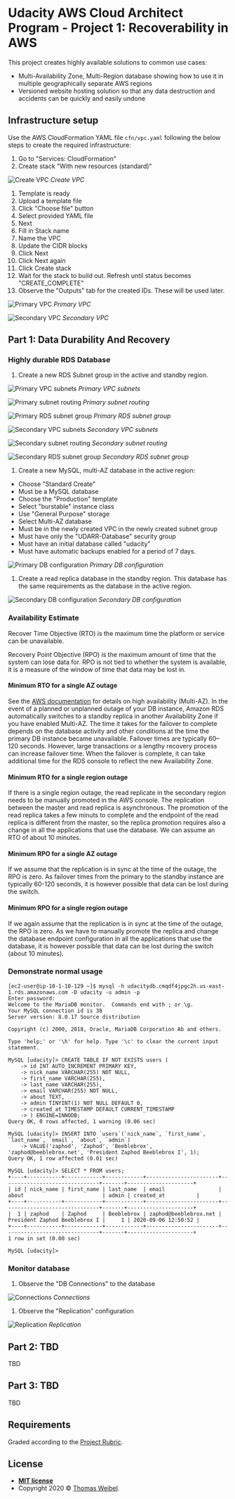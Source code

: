 # Udacity AWS Cloud Architect Program - Project 1: Recoverability in AWS

This project creates highly available solutions to common use cases:

- Multi-Availability Zone, Multi-Region database showing how to use it in multiple geographically separate AWS regions
- Versioned website hosting solution so that any data destruction and accidents can be quickly and easily undone

## Infrastructure setup

Use the AWS CloudFormation YAML file `cfn/vpc.yaml` following the below steps to create the required infrastructure:

1. Go to "Services: CloudFormation"
2. Create stack "With new resources (standard)"

![Create VPC](screenshots/cloudformationCreate.png) _Create VPC_

1. Template is ready
2. Upload a template file
3. Click "Choose file" button
4. Select provided YAML file
5. Next
6. Fill in Stack name
7. Name the VPC
8. Update the CIDR blocks
9. Click Next
10. Click Next again
11. Click Create stack
12. Wait for the stack to build out. Refresh until status becomes "CREATE_COMPLETE"
13. Observe the "Outputs" tab for the created IDs. These will be used later.

![Primary VPC](screenshots/primary_Vpc.png) _Primary VPC_

![Secondary VPC](screenshots/secondary_Vpc.png) _Secondary VPC_

## Part 1: Data Durability And Recovery

### Highly durable RDS Database

1. Create a new RDS Subnet group in the active and standby region.

![Primary VPC subnets](screenshots/primaryVPC_subnets.png) _Primary VPC subnets_

![Primary subnet routing](screenshots/primary_subnet_routing_.png) _Primary subnet routing_

![Primary RDS subnet group](screenshots/primaryDB_subnetgroup.png) _Primary RDS subnet group_

![Secondary VPC subnets](screenshots/secondaryVPC_subnets.png) _Secondary VPC subnets_

![Secondary subnet routing](screenshots/secondary_subnet_routing_.png) _Secondary subnet routing_

![Secondary RDS subnet group](screenshots/secondaryDB_subnetgroup.png) _Secondary RDS subnet group_

1. Create a new MySQL, multi-AZ database in the active region:

  - Choose "Standard Create"
  - Must be a MySQL database
  - Choose the "Production" template
  - Select "burstable" instance class
  - Use "General Purpose" storage
  - Select Multi-AZ database
  - Must be in the newly created VPC in the newly created subnet group
  - Must have only the "UDARR-Database" security group
  - Must have an initial database called "udacity"
  - Must have automatic backups enabled for a period of 7 days.

![Primary DB configuration](screenshots/primaryDB_config.png) _Primary DB configuration_

1. Create a read replica database in the standby region. This database has the same requirements as the database in the active region.

![Secondary DB configuration](screenshots/secondaryDB_config.png) _Secondary DB configuration_

### Availability Estimate

Recover Time Objective (RTO) is the maximum time the platform or service can be unavailable.

Recovery Point Objective (RPO) is the maximum amount of time that the system can lose data for. RPO is not tied to whether the system is available, it is a measure of the window of time that data may be lost in.

#### Minimum RTO for a single AZ outage

See the [AWS documentation](https://docs.aws.amazon.com/AmazonRDS/latest/UserGuide/Concepts.MultiAZ.html) for details on high availability (Multi-AZ). In the event of a planned or unplanned outage of your DB instance, Amazon RDS automatically switches to a standby replica in another Availability Zone if you have enabled Multi-AZ. The time it takes for the failover to complete depends on the database activity and other conditions at the time the primary DB instance became unavailable. Failover times are typically 60–120 seconds. However, large transactions or a lengthy recovery process can increase failover time. When the failover is complete, it can take additional time for the RDS console to reflect the new Availability Zone.

#### Minimum RTO for a single region outage

If there is a single region outage, the read replicate in the secondary region needs to be manually promoted in the AWS console. The replication between the master and read replica is asynchronous. The promotion of the read replica takes a few minuts to complete and the endpoint of the read replica is different from the master, so the replica promotion requires also a change in all the applications that use the database. We can assume an RTO of about 10 minutes.

#### Minimum RPO for a single AZ outage

If we assume that the replication is in sync at the time of the outage, the RPO is zero. As failover times from the primary to the standby instance are typically 60-120 seconds, it is however possible that data can be lost during the switch.

#### Minimum RPO for a single region outage

If we again assume that the replication is in sync at the time of the outage, the RPO is zero. As we have to manually promote the replica and change the database endpoint configuration in all the applications that use the database, it is however possible that data can be lost during the switch (about 10 minutes).

### Demonstrate normal usage

```
[ec2-user@ip-10-1-10-129 ~]$ mysql -h udacitydb.cmqdf4jpgc2h.us-east-1.rds.amazonaws.com -D udacity -u admin -p
Enter password: 
Welcome to the MariaDB monitor.  Commands end with ; or \g.
Your MySQL connection id is 38
Server version: 8.0.17 Source distribution

Copyright (c) 2000, 2018, Oracle, MariaDB Corporation Ab and others.

Type 'help;' or '\h' for help. Type '\c' to clear the current input statement.

MySQL [udacity]> CREATE TABLE IF NOT EXISTS users (
    -> id INT AUTO_INCREMENT PRIMARY KEY,
    -> nick_name VARCHAR(255) NOT NULL,
    -> first_name VARCHAR(255),
    -> last_name VARCHAR(255),
    -> email VARCHAR(255) NOT NULL,
    -> about TEXT,
    -> admin TINYINT(1) NOT NULL DEFAULT 0,
    -> created_at TIMESTAMP DEFAULT CURRENT_TIMESTAMP
    -> ) ENGINE=INNODB;
Query OK, 0 rows affected, 1 warning (0.06 sec)

MySQL [udacity]> INSERT INTO `users`(`nick_name`, `first_name`, `last_name`, `email`, `about`, `admin`)
    -> VALUE('zaphod', 'Zaphod', 'Beeblebrox', 'zaphod@beeblebrox.net', 'President Zaphod Beeblebrox I', 1);
Query OK, 1 row affected (0.01 sec)

MySQL [udacity]> SELECT * FROM users;
+----+-----------+------------+------------+-----------------------+-------------------------------+-------+---------------------+
| id | nick_name | first_name | last_name  | email                 | about                         | admin | created_at          |
+----+-----------+------------+------------+-----------------------+-------------------------------+-------+---------------------+
|  1 | zaphod    | Zaphod     | Beeblebrox | zaphod@beeblebrox.net | President Zaphod Beeblebrox I |     1 | 2020-09-06 12:50:52 |
+----+-----------+------------+------------+-----------------------+-------------------------------+-------+---------------------+
1 row in set (0.00 sec)

MySQL [udacity]>
```

### Monitor database

1. Observe the "DB Connections" to the database

![Connections](screenshots/connections.png) _Connections_

1. Observe the "Replication" configuration

![Replication](screenshots/monitoring_replication.png) _Replication_

## Part 2: TBD

TBD

## Part 3: TBD

TBD

## Requirements

Graded according to the [Project Rubric](https://review.udacity.com/#!/rubrics/2811/view).

## License

- **[MIT license](http://opensource.org/licenses/mit-license.php)**
- Copyright 2020 © [Thomas Weibel](https://github.com/thom).
